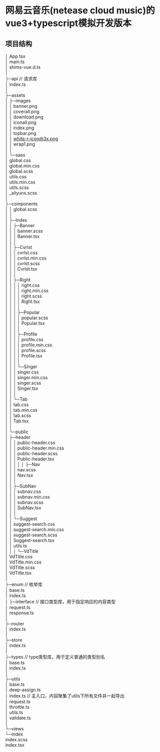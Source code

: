 # 网易云音乐(netease cloud music)的vue3+typescript模拟开发版本

## 项目结构
│  App.tsx   <br/>
│  main.ts  <br/>
│  shims-vue.d.ts   <br/>
│ <br/>
├─api  // 请求库 <br/>
│      index.ts <br/>
│ <br/>
├─assets <br/>
│  ├─images <br/>
│  │      banner.png <br/>
│  │      coverall.png <br/>
│  │      download.png <br/>
│  │      iconall.png <br/>
│  │      index.png <br/>
│  │      topbar.png <br/>
│  │      white-r-icon@3x.png <br/>
│  │      wrap1.png <br/>
│  │ <br/>
│  └─sass   <br/>
│          global.css <br/>
│          global.min.css <br/>
│          global.scss <br/>
│          utils.css <br/>
│          utils.min.css <br/>
│          utils.scss <br/>
│          _aliyuns.scss <br/>
│ <br/>
├─components <br/>
│  │  global.scss <br/>
│  │ <br/>
│  ├─Index <br/>
│  │  ├─Banner <br/>
│  │  │      banner.scss <br/>
│  │  │      Banner.tsx <br/>
│  │  │ <br/>
│  │  ├─Cvrlst <br/>
│  │  │      cvrlst.css <br/>
│  │  │      cvrlst.min.css <br/>
│  │  │      cvrlst.scss <br/>
│  │  │      Cvrlst.tsx <br/>
│  │  │ <br/>
│  │  ├─Right <br/>
│  │  │  │  right.css <br/>
│  │  │  │  right.min.css <br/>
│  │  │  │  right.scss <br/>
│  │  │  │  Right.tsx <br/>
│  │  │  │ <br/>
│  │  │  ├─Popular <br/>
│  │  │  │      popular.scss <br/>
│  │  │  │      Popular.tsx <br/>
│  │  │  │ <br/>
│  │  │  ├─Profile <br/>
│  │  │  │      profile.css <br/>
│  │  │  │      profile.min.css <br/>
│  │  │  │      profile.scss <br/>
│  │  │  │      Profile.tsx <br/>
│  │  │  │ <br/>
│  │  │  └─Singer <br/>
│  │  │          singer.css <br/>
│  │  │          singer.min.css <br/>
│  │  │          singer.scss <br/>
│  │  │          Singer.tsx <br/>
│  │  │ <br/>
│  │  └─Tab <br/>
│  │          tab.css <br/>
│  │          tab.min.css <br/>
│  │          tab.scss <br/>
│  │          Tab.tsx <br/>
│  │ <br/>
│  └─public <br/>
│      ├─header <br/>
│      │  │  public-header.css <br/>
│      │  │  public-header.min.css <br/>
│      │  │  public-header.scss <br/>
│      │  │  Public-header.tsx <br/>
│      │  │
│      │  ├─Nav <br/>
│      │  │      nav.scss <br/>
│      │  │      Nav.tsx <br/>
│      │  │ <br/>
│      │  ├─SubNav <br/>
│      │  │      subnav.css <br/>
│      │  │      subnav.min.css <br/>
│      │  │      subnav.scss <br/>
│      │  │      SubNav.tsx <br/>
│      │  │ <br/>
│      │  └─Suggest <br/>
│      │          suggest-search.css <br/>
│      │          suggest-search.min.css <br/>
│      │          suggest-search.scss <br/>
│      │          Suggest-search.tsx <br/>
│      │          utils.ts <br/>
│      │
│      └─VdTitle <br/>
│              VdTitle.css <br/>
│              VdTitle.min.css <br/>
│              VdTitle.scss <br/>
│              VdTitle.tsx <br/>
│ <br/>
├─enum   // 枚举库 <br/>
│      base.ts <br/>
│      index.ts <br/>
│
├─interface   // 接口类型库，用于指定响应的内容类型 <br/>
│      request.ts <br/>
│      response.ts <br/>
│ <br/>
├─router <br/>
│      index.ts <br/>
│ <br/>
├─store <br/>
│      index.ts <br/>
│ <br/>
├─types   // type类型库，用于定义普通的类型别名 <br/>
│      base.ts <br/>
│      index.ts <br/>
│ <br/>
├─utils <br/>
│      base.ts <br/>
│      deep-assign.ts <br/>
│      index.ts   // 主入口，内容聚集了utils下所有文件并一起导出 <br/>
│      request.ts <br/>
│      throttle.ts <br/>
│      utils.ts <br/>
│      validate.ts <br/>
│ <br/>
└─views <br/>
    └─index <br/>
            index.scss <br/>
            Index.tsx <br/>
